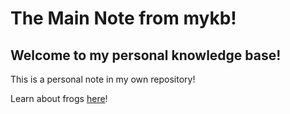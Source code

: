 # The Main Note from mykb!

## Welcome to my personal knowledge base!
This is a personal note in my own repository!

Learn about frogs [here](Frogs.md)!
